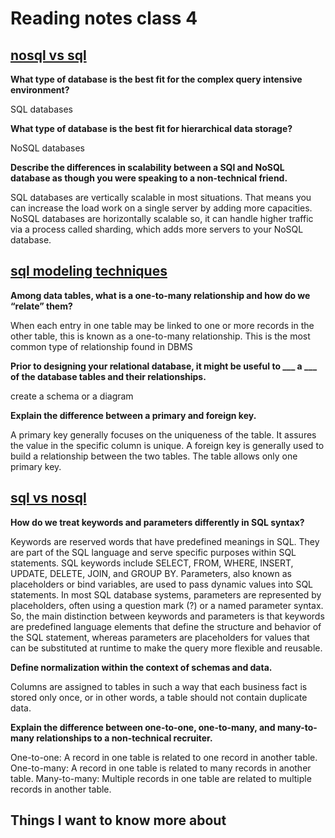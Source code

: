 # Reading notes class 4

## [nosql vs sql](https://www.thegeekstuff.com/2014/01/sql-vs-nosql-db/?utm_source=tuicool)

**What type of database is the best fit for the complex query intensive environment?**

SQL databases

**What type of database is the best fit for hierarchical data storage?**

NoSQL databases

**Describe the differences in scalability between a SQl and NoSQL database as though you were speaking to a non-technical friend.**

SQL databases are vertically scalable in most situations. That means you can increase the load work on a single server by adding more capacities. NoSQL databases are horizontally scalable so, it can handle higher traffic via a process called sharding, which adds more servers to your NoSQL database.

## [sql modeling techniques](https://www.essentialsql.com/get-ready-to-learn-sql-7-simplified-data-modeling/)

**Among data tables, what is a one-to-many relationship and how do we “relate” them?**

When each entry in one table may be linked to one or more records in the other table, this is known as a one-to-many relationship. This is the most common type of relationship found in DBMS

**Prior to designing your relational database, it might be useful to ___ a ___ of the database tables and their relationships.**

create a schema or a diagram

**Explain the difference between a primary and foreign key.**

A primary key generally focuses on the uniqueness of the table. It assures the value in the specific column is unique. A foreign key is generally used to build a relationship between the two tables. The table allows only one primary key.

## [sql vs nosql](https://www.youtube.com/watch?v=ZS_kXvOeQ5Y)

**How do we treat keywords and parameters differently in SQL syntax?**

Keywords are reserved words that have predefined meanings in SQL. They are part of the SQL language and serve specific purposes within SQL statements. SQL keywords include SELECT, FROM, WHERE, INSERT, UPDATE, DELETE, JOIN, and GROUP BY. Parameters, also known as placeholders or bind variables, are used to pass dynamic values into SQL statements. In most SQL database systems, parameters are represented by placeholders, often using a question mark (?) or a named parameter syntax. So, the main distinction between keywords and parameters is that keywords are predefined language elements that define the structure and behavior of the SQL statement, whereas parameters are placeholders for values that can be substituted at runtime to make the query more flexible and reusable.

**Define normalization within the context of schemas and data.**

Columns are assigned to tables in such a way that each business fact is stored only once, or in other words, a table should not contain duplicate data.

**Explain the difference between one-to-one, one-to-many, and many-to-many relationships to a non-technical recruiter.**

One-to-one: A record in one table is related to one record in another table. One-to-many: A record in one table is related to many records in another table. Many-to-many: Multiple records in one table are related to multiple records in another table.

## Things I want to know more about
